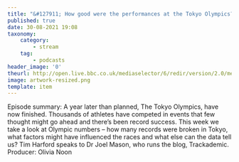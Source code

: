```yaml
---
title: "&#127911; How good were the performances at the Tokyo Olympics?"
published: true
date: 30-08-2021 19:08
taxonomy:
    category:
        - stream
    tag:
        - podcasts
header_image: '0'
theurl: http://open.live.bbc.co.uk/mediaselector/6/redir/version/2.0/mediaset/audio-nondrm-download/proto/http/vpid/p09sbt41.mp3
image: artwork-resized.png
template: item
--- 
```

Episode summary: A year later than planned, The Tokyo Olympics, have now finished. Thousands of athletes have competed in events that few thought might go ahead and there’s been record success. This week we take a look at Olympic numbers – how many records were broken in Tokyo, what factors might have influenced the races and what else can the data tell us? Tim Harford speaks to Dr Joel Mason, who runs the blog, Trackademic. Producer: Olivia Noon
